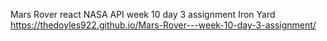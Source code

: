 Mars Rover react NASA API
week 10 day 3 assignment Iron Yard
https://thedoyles922.github.io/Mars-Rover---week-10-day-3-assignment/

